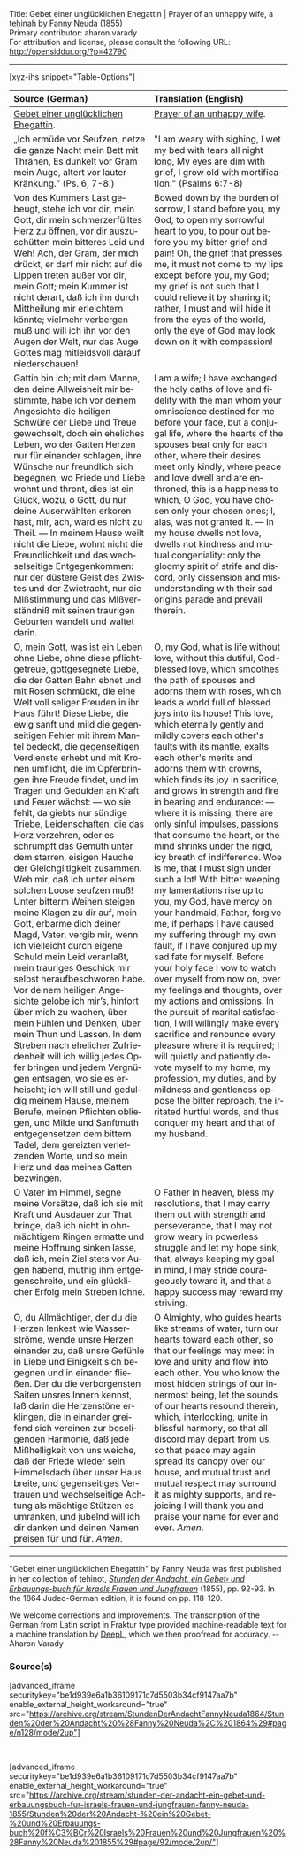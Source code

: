 <html>
<head></head>
<body>
Title: Gebet einer unglücklichen Ehegattin | Prayer of an unhappy wife, a teḥinah by Fanny Neuda (1855)<br />
Primary contributor: aharon.varady<br />
For attribution and license, please consult the following URL: <a href="http://opensiddur.org/?p=42790">http://opensiddur.org/?p=42790</a>
<p />
<hr />

[xyz-ihs snippet="Table-Options"]<table style="margin-left: auto; margin-right: auto;" class="draggable">
<thead><tr><th id="x" style="text-align: left;">Source (German)</th><th style="text-align: left;">Translation (English)</th></tr></thead>
<tbody>
<tr><td style="vertical-align:top;">
<div class="german" lang="de">
<u>Gebet einer unglücklichen Ehegattin</u>.
</div></td>

<td style="vertical-align:top;">
<div class="english" lang="en">
<u>Prayer of an unhappy wife</u>.
</div></td></tr>


<tr><td style="vertical-align:top;">
<div class="german" lang="de">
„Ich ermüde vor Seufzen, 
netze die ganze Nacht mein Bett mit Thränen, 
Es dunkelt vor Gram mein Auge, 
altert vor lauter Kränkung.” <span class="citation">(Ps. 6, 7-8.)</span> 
</div></td>

<td style="vertical-align:top;">
<div class="english" lang="en">
"I am weary with sighing, 
I wet my bed with tears all night long, 
My eyes are dim with grief, 
I grow old with mortification." <span class="citation">(Psalms 6:7-8)</span> 
</div></td></tr>


<tr><td style="vertical-align:top;">
<div class="german" lang="de">
Von des Kummers Last gebeugt, stehe ich vor dir, mein Gott, dir mein schmerzerfülltes Herz zu öffnen, vor dir auszuschütten mein bitteres Leid und Weh! Ach, der Gram, der mich drückt, er darf mir nicht auf die Lippen treten außer vor dir, mein Gott; mein Kummer ist nicht derart, daß ich ihn durch Mittheilung mir erleichtern könnte; vielmehr verbergen muß und will ich ihn vor den Augen der Welt, nur das Auge Gottes mag mitleidsvoll darauf niederschauen! 
</div></td>

<td style="vertical-align:top;">
<div class="english" lang="en">
Bowed down by the burden of sorrow, I stand before you, my God, to open my sorrowful heart to you, to pour out before you my bitter grief and pain! Oh, the grief that presses me, it must not come to my lips except before you, my God; my grief is not such that I could relieve it by sharing it; rather, I must and will hide it from the eyes of the world, only the eye of God may look down on it with compassion! 
</div></td></tr>


<tr><td style="vertical-align:top;">
<div class="german" lang="de">
Gattin bin ich; mit dem Manne, den deine Allweisheit mir bestimmte, habe ich vor deinem Angesichte die heiligen Schwüre der Liebe und Treue gewechselt, doch ein eheliches Leben, wo der Gatten Herzen nur für einander schlagen, ihre Wünsche nur freundlich sich begegnen, wo Friede und Liebe wohnt und thront, dies ist ein Glück, wozu, o Gott, du nur deine Auserwählten erkoren hast, mir, ach, ward es nicht zu Theil. — In meinem Hause weilt nicht die Liebe, wohnt nicht die Freundlichkeit und das wechselseitige Entgegenkommen: nur der düstere Geist des Zwistes und der Zwietracht, nur die Mißstimmung und das Mißverständniß mit seinen traurigen Geburten wandelt und waltet darin. 
</div></td>

<td style="vertical-align:top;">
<div class="english" lang="en">
I am a wife; I have exchanged the holy oaths of love and fidelity with the man whom your omniscience destined for me before your face, but a conjugal life, where the hearts of the spouses beat only for each other, where their desires meet only kindly, where peace and love dwell and are enthroned, this is a happiness to which, O God, you have chosen only your chosen ones; I, alas, was not granted it. — In my house dwells not love, dwells not kindness and mutual congeniality: only the gloomy spirit of strife and discord, only dissension and misunderstanding with their sad origins parade and prevail therein. 
</div></td></tr>


<tr><td style="vertical-align:top;">
<div class="german" lang="de">
O, mein Gott, was ist ein Leben ohne Liebe, ohne diese pflichtgetreue, gottgesegnete Liebe, die der Gatten Bahn ebnet und mit Rosen schmückt, die eine Welt voll seliger Freuden in ihr Haus führt! Diese Liebe, die ewig sanft und mild die gegenseitigen Fehler mit ihrem Mantel bedeckt, die gegenseitigen Verdienste erhebt und mit Kronen umflicht, die im Opferbringen ihre Freude findet, und im Tragen und Gedulden an Kraft und Feuer wächst: — wo sie fehlt, da giebts nur sündige Triebe, Leidenschaften, die das Herz verzehren, oder es schrumpft das Gemüth unter dem starren, eisigen Hauche der Gleichgiltigkeit zusammen. Weh mir, daß ich unter einem solchen Loose seufzen muß! Unter bitterm Weinen steigen meine Klagen zu dir auf, mein Gott, erbarme dich deiner Magd, Vater, vergib mir, wenn ich vielleicht durch eigene Schuld mein Leid veranlaßt, mein trauriges Geschick mir selbst heraufbeschworen habe. Vor deinem heiligen Angesichte gelobe ich mir’s, hinfort über mich zu wachen, über mein Fühlen und Denken, über mein Thun und Lassen. In dem Streben nach ehelicher Zufriedenheit will ich willig jedes Opfer bringen und jedem Vergnügen entsagen, wo sie es erheischt; ich will still und geduldig meinem Hause, meinem Berufe, meinen Pflichten obliegen, und Milde und Sanftmuth entgegensetzen dem bittern Tadel, dem gereizten verletzenden Worte, und so mein Herz und das meines Gatten bezwingen.
</div></td>

<td style="vertical-align:top;">
<div class="english" lang="en">
O, my God, what is life without love, without this dutiful, God-blessed love, which smoothes the path of spouses and adorns them with roses, which leads a world full of blessed joys into its house! This love, which eternally gently and mildly covers each other's faults with its mantle, exalts each other's merits and adorns them with crowns, which finds its joy in sacrifice, and grows in strength and fire in bearing and endurance: — where it is missing, there are only sinful impulses, passions that consume the heart, or the mind shrinks under the rigid, icy breath of indifference. Woe is me, that I must sigh under such a lot! With bitter weeping my lamentations rise up to you, my God, have mercy on your handmaid, Father, forgive me, if perhaps I have caused my suffering through my own fault, if I have conjured up my sad fate for myself. Before your holy face I vow to watch over myself from now on, over my feelings and thoughts, over my actions and omissions. In the pursuit of marital satisfaction, I will willingly make every sacrifice and renounce every pleasure where it is required; I will quietly and patiently devote myself to my home, my profession, my duties, and by mildness and gentleness oppose the bitter reproach, the irritated hurtful words, and thus conquer my heart and that of my husband.
</div></td></tr>


<tr><td style="vertical-align:top;">
<div class="german" lang="de">
O Vater im Himmel, segne meine Vorsätze, daß ich sie mit Kraft und Ausdauer zur That bringe, daß ich nicht in ohnmächtigem Ringen ermatte und meine Hoffnung sinken lasse, daß ich, mein Ziel stets vor Augen habend, muthig ihm entgegenschreite, und ein glücklicher Erfolg mein Streben lohne. 
</div></td>

<td style="vertical-align:top;">
<div class="english" lang="en">
O Father in heaven, bless my resolutions, that I may carry them out with strength and perseverance, that I may not grow weary in powerless struggle and let my hope sink, that, always keeping my goal in mind, I may stride courageously toward it, and that a happy success may reward my striving. 
</div></td></tr>


<tr><td style="vertical-align:top;">
<div class="german" lang="de">
O, du Allmächtiger, der du die Herzen lenkest wie Wasserströme, wende unsre Herzen einander zu, daß unsre Gefühle in Liebe und Einigkeit sich begegnen und in einander fließen. Der du die verborgensten Saiten unsres Innern kennst, laß darin die Herzenstöne erklingen, die in einander greifend sich vereinen zur beseligenden Harmonie, daß jede Mißhelligkeit von uns weiche, daß der Friede wieder sein Himmelsdach über unser Haus breite, und gegenseitiges Vertrauen und wechselseitige Achtung als mächtige Stützen es umranken, und jubelnd will ich dir danken und deinen Namen preisen für und für. <em>Amen</em>. 
</div></td>

<td style="vertical-align:top;">
<div class="english" lang="en">
O Almighty, who guides hearts like streams of water, turn our hearts toward each other, so that our feelings may meet in love and unity and flow into each other. You who know the most hidden strings of our innermost being, let the sounds of our hearts resound therein, which, interlocking, unite in blissful harmony, so that all discord may depart from us, so that peace may again spread its canopy over our house, and mutual trust and mutual respect may surround it as mighty supports, and rejoicing I will thank you and praise your name for ever and ever. <em>Amen</em>. 
</div></td></tr>
</tbody></table>

<hr />

"Gebet einer unglücklichen Ehegattin" by Fanny Neuda was first published in her collection of teḥinot, <em><a href="/?p=6753">Stunden der Andacht. ein Gebet⸗ und Erbauungs-buch für Israels Frauen und Jungfrauen</a></em> (1855), pp. 92-93. In the 1864 Judeo-German edition, it is found on pp. 118-120.

We welcome corrections and improvements. The transcription of the German from Latin script in Fraktur type provided machine-readable text for a machine translation by <a href="https://www.deepl.com/en/translator">DeepL</a>, which we then proofread for accuracy. --Aharon Varady

<h3>Source(s)</h3>

[advanced_iframe securitykey="be1d939e6a1b36109171c7d5503b34cf9147aa7b" enable_external_height_workaround="true" src="https://archive.org/stream/StundenDerAndachtFannyNeuda1864/Stunden%20der%20Andacht%20%28Fanny%20Neuda%2C%201864%29#page/n128/mode/2up"]

&nbsp;

[advanced_iframe securitykey="be1d939e6a1b36109171c7d5503b34cf9147aa7b" enable_external_height_workaround="true" src="https://archive.org/stream/stunden-der-andacht-ein-gebet-und-erbauungsbuch-fur-israels-frauen-und-jungfrauen-fanny-neuda-1855/Stunden%20der%20Andacht-%20ein%20Gebet-%20und%20Erbauungs-buch%20f%C3%BCr%20Israels%20Frauen%20und%20Jungfrauen%20%28Fanny%20Neuda%201855%29#page/92/mode/2up/"]

&nbsp;
</body>
</html>